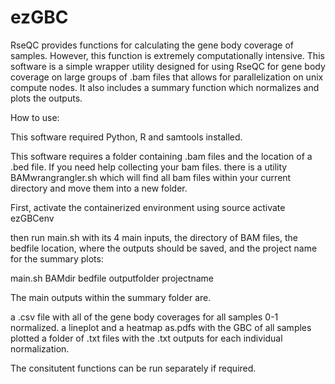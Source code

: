 # ezGBC

RseQC provides functions for calculating the gene body coverage of samples. However, this function is extremely computationally intensive. This software is a simple wrapper utility designed for using RseQC for gene body coverage on large groups of .bam files that allows for parallelization on unix compute nodes. It also includes a summary function which normalizes and plots the outputs.

How to use:

This software required Python, R and samtools installed.

This software requires a folder containing .bam files and the location of a .bed file. If you need help collecting your bam files. there is a utility BAMwrangrangler.sh which will find all bam files within your current directory and move them into a new folder.

First, activate the containerized environment using 
source activate ezGBCenv


then run main.sh with its 4 main inputs, the directory of BAM files, the bedfile location, where the outputs should be saved, and the project name for the summary plots:

main.sh BAMdir bedfile outputfolder projectname

The main outputs within the summary folder are.

a .csv file with all of the gene body coverages for all samples 0-1 normalized.
a lineplot and a heatmap as.pdfs with the GBC of all samples plotted
a folder of .txt files with the .txt outputs for each individual normalization.

The consitutent functions can be run separately if required.


